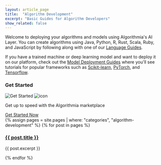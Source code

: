 ```yaml
---
layout: article_page
title:  "Algorithm Development"
excerpt: "Basic Guides for Algorithm Developers"
show_related: false
---
```


<p>Welcome to deploying your algorithms and models using Algorithmia's AI Layer. You can create algorithms using Java, Python, R, Rust, Scala, Ruby, and JavaScript by following along with one of our <a href="{{ site.baseurl }}/algorithm-development/languages/">Language Guides</a>.</p> 

<p>If you have a trained machine or deep learning model and want to deploy it on our platform, check out the <a href="{{ site.baseurl }}/algorithm-development/model-guides/">Model Deployment Guides</a> where you'll see tutorials for popular frameworks such as <a href ="{{ site.baseurl }}/algorithm-development//model-guides/scikit/">Scikit-learn</a>, <a href ="{{ site.baseurl }}/algorithm-development//model-guides/pytorch/">PyTorch</a>, and <a href ="{{ site.baseurl }}/algorithm-development//model-guides/tensorflow/">Tensorflow</a>.</p>

<div class="row mb-64">
  <div class="col-md-12">
    <h3>Get Started</h3>
    <div class="dev-card">
      <img src="{{ site.baseurl }}/images/get_started.png" alt="Get Started" class="img-fill get-started-img">
      <img src="{{ site.baseurl }}/images/icons/hexicon_desktop.svg" alt="icon" class="hexicon">
      <div class="dev-card-text">
        <p class="lead">Get up to speed with the Algorithmia marketplace</p>
        <a href="{{ site.baseurl }}//algorithm-development/algorithm-basics/your-first-algo/" class="btn btn-default btn-accent">Get Started Now</a>
      </div>
    </div>
  </div>
</div>

<div class="row overview-container">
{% assign pages = site.pages | where: "categories", "algorithm-development" %}
{% for post in pages %}
  <div class="col-md-12 overview-brief">
    <h3><a href="{{ post.url | relative_url }}">{{ post.title }}</a></h3>
    <p class="lg">{{ post.excerpt }}</p>
  </div>
{% endfor %}
</div>
